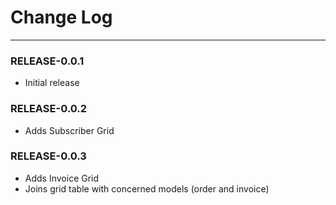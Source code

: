 # Change Log

----------------

### RELEASE-0.0.1

  * Initial release

### RELEASE-0.0.2

  * Adds Subscriber Grid

### RELEASE-0.0.3

  * Adds Invoice Grid
  * Joins grid table with concerned models (order and invoice)